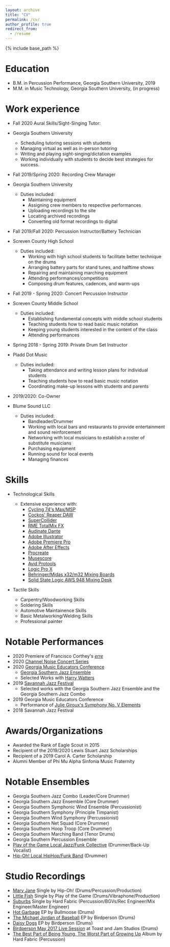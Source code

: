```yaml
---
layout: archive
title: "CV"
permalink: /cv/
author_profile: true
redirect_from:
  - /resume
---
```


{% include base_path %}

Education
======
* B.M. in Percussion Performance, Georgia Southern University, 2019
* M.M. in Music Technology, Georgia Southern University, (in progress)

Work experience
======
 * Fall 2020 Aural Skills/Sight-Singing Tutor: 
 * Georgia Southern University
    * Scheduling tutoring sessions with students 
    * Managing virtual as well as in-person tutoring 
    * Writing and playing sight-singing/dictation examples
    * Working individually with students to decide best 
    strategies for success. 

* Fall 2019/Spring 2020: Recording Crew Manager
* Georgia Southern University 
  * Duties included: 
     * Maintaining equipment   
     * Assigning crew members to respective performances
     * Uploading recordings to the site
     * Locating archived recordings
     * Converting old format recordings to digital
  
* Fall 2019/Fall 2020: Percussion Instructor/Battery Technician
* Screven County High School 
  * Duties included: 
     * Working with high school students to facilitate better 
     technique on the drums 
     * Arranging battery parts for stand tunes, and halftime shows
     * Repairing and maintaining marching equipment 
     * Attending performances/competitions
     * Composing drum features, cadences, and warm-ups

* Fall 2019 - Spring 2020: Concert Percussion Instructor
* Screven County Middle School
  * Duties included: 
     * Establishing fundamental concepts with middle school students
     * Teaching students how to read basic music notation
     * Keeping young students interested in the content of the class
     * Attending performances
     
* Spring 2018 - Spring 2019: Private Drum Set Instructor
* Pladd Dot Music 
  * Duties included: 
     * Taking attendance and writing lesson plans for individual 
     students
     * Teaching students how to read basic music notation
     * Coordinating make-up lessons with students and parents 
    
* 2019/2020: Co-Owner 
* Blume Sound LLC
  * Duties included: 
    * Bandleader/Drummer 
     * Working with local bars and restaurants to provide entertainment
     and sound reinforcement 
     * Networking with local musicians to establish a roster of 
     substitute musicians 
     * Purchasing equipment
     * Running sound for local events
    * Managing finances
  
Skills
======
* Technological Skills
  * Extensive experience with:
    * [Cycling 74's Max/MSP](https://cycling74.com/products/max)
    * [Cockos' Reaper DAW](https://www.reaper.fm/) 
    * [SuperCollider](https://supercollider.github.io/)
    * [RME TotalMix FX](https://www.rme-usa.com/totalmix-fx.html)
    * [Audinate Dante](https://www.audinate.com/)
    * [Adobe Illustrator](https://www.adobe.com/products/illustrator.html?sdid=KKQML&mv=search&ef_id=Cj0KCQiA2af-BRDzARIsAIVQUOdfm96CDZAez0isva0IU5TksyRl6hJWQJLr6fpYnU2Vvane5tKn2gMaAqnTEALw_wcB:G:s&s_kwcid=AL!3085!3!442365417815!e!!g!!adobe%20illustrator&gclid=Cj0KCQiA2af-BRDzARIsAIVQUOdfm96CDZAez0isva0IU5TksyRl6hJWQJLr6fpYnU2Vvane5tKn2gMaAqnTEALw_wcB)
    * [Adobe Premiere Pro](https://www.adobe.com/products/premiere.html?sdid=KKQOM&mv=search&kw=test&ef_id=Cj0KCQiA2af-BRDzARIsAIVQUOcgzlWSNKNqC26yav4rZP3RpDhfalCKOrmwt0Q0EvvI0IUkz9DQuQsaAv0-EALw_wcB:G:s&s_kwcid=AL!3085!3!469900475437!e!!g!!adobe%20premiere&gclid=Cj0KCQiA2af-BRDzARIsAIVQUOcgzlWSNKNqC26yav4rZP3RpDhfalCKOrmwt0Q0EvvI0IUkz9DQuQsaAv0-EALw_wcB)
    * [Adobe After Effects](https://www.adobe.com/products/aftereffects.html?sdid=KKQOW&mv=search&kw=test&ef_id=Cj0KCQiA2af-BRDzARIsAIVQUOeCudQ326-1ksNUeSddYX_4rJeQ0heZ5tdsVVSqdVWt6XhmegghgwIaAtwtEALw_wcB:G:s&s_kwcid=AL!3085!3!469900475185!e!!g!!adobe%20after%20effects&gclid=Cj0KCQiA2af-BRDzARIsAIVQUOeCudQ326-1ksNUeSddYX_4rJeQ0heZ5tdsVVSqdVWt6XhmegghgwIaAtwtEALw_wcB)
    * [Procreate](https://procreate.art/)
    * [Musescore](https://musescore.org/en)
    * [Avid Protools](https://www.avid.com)
    * [Logic Pro X](https://www.apple.com/logic-pro/)
    * [Behringer/Midas x32/m32 Mixing Boards](https://www.behringer.com/product.html?modelCode=P0ASF)
    * [Solid State Logic AWS 948 Mixing Desk](https://www.solid-state-logic.co.jp/docs/AWS_Owners_Manual.pdf)
    

* Tactile Skills
  * Carpentry/Woodworking Skills
  * Soldering Skills
  * Automotive Maintainence Skills
  * Basic Metalworking/Welding Skills
  * Professional painter 

Notable Performances
======
* 2020 Premiere of Francisco Corthey's [*erre*](https://www.youtube.com/watch?v=MhOF9UN2f2A)
* 2020 [Channel Noise Concert Series](https://thegeorgeanne.com/1025/reflector/reflector-arts-entertainment/channel-noise-xx-the-final-chapter/)
* 2020 [Georgia Music Educators Conference](https://www.gmea.org/)
  * [Georgia Southern Jazz Ensemble](https://cah.georgiasouthern.edu/music/areas/jazz/) 
  * Selected Works with [Harry Watters](http://www.harrywatters.com/)
* 2019 [Savannah Jazz Festival](https://savannahjazz.org/)
  * Selected works with the Georgia Southern Jazz Ensemble and 
  the Georgia Southern Jazz Combo
* 2019 Georgia Music Educators Conference
  * Performance of [Julie Giroux's Symphony No. V Elements](https://www.juliegiroux.org/symphony-no-v-elements)
* 2018 Savannah Jazz Festival

Awards/Organizations
======
* Awarded the Rank of Eagle Scout in 2015
* Recipient of the 2019/2020 Lewis Stuart Jazz Scholarships
* Recipient of a 2019 Carol A. Carter Scholarship 
* Alumni Member of Phi Mu Alpha Sinfonia Music Fraternity 
  
Notable Ensembles
======
* Georgia Southern Jazz Combo (Leader/Core Drummer)
* Georgia Southern Jazz Ensemble (Core Drummer)
* Georgia Southern Symphonic Wind Ensemble (Percussionist)
* Georgia Southern Symphony (Principle Timpanist)
* Georgia Southern Wind Symphony (Percussionist)
* Georgia Southern Net Squad (Core Drummer) 
* Georgia Southern Hoop Troop (Core Drummer) 
* Georgia Southern Marching Band (Tenor Drums) 
* Georgia Southern Percussion Ensemble 
* [Play of the Game Local Jazz/Funk Collective](https://www.youtube.com/watch?v=FR_n7_dB_QA&t=88s) (Drummer/Back-Up Vocalist)
* [Hip-Oh! Local HipHop/Funk Band](https://www.youtube.com/watch?v=_Gd8PbdFR-M) (Drummer) 


Studio Recordings
======
* [Mary Jane](https://www.youtube.com/watch?v=_Gd8PbdFR-M) Single by Hip-Oh! (Drums/Percussion/Production)
* [Little Fish](https://www.youtube.com/watch?v=XBDf9AOVZJ8) Single by Play of the Game (Drums/Vibraphone/Production)
* [Suburbs](https://www.youtube.com/watch?v=a6RLQJnKSzI) Single by Hard Fabric (Percussion/BGVs/Rec Engineer/Mix Engineer/Master Engineer)
* [Hot Garbage](https://www.youtube.com/watch?v=p4XBxnRM4OQ&list=OLAK5uy_n7Jlm8UqLwUYgF0xKuY0Ol9KW8DJ36hG8) EP by Bullmoose (Drums)
* [The Michael Jordan of Baseball](https://www.youtube.com/watch?v=5aV4oRdfPtY&list=OLAK5uy_mmaak2pBDiKdBa7VTeMBpgSTdhlral-jQ) EP by Birdperson (Drums)
* [Daisy Dogs](https://www.youtube.com/watch?v=r6c_AnuHal0&list=OLAK5uy_kgt6_3gA-Dc-Xyb9bDBznUlpiLdG9s7fQ) EP by Birdperson (Drums)
* [Birdperson May 2017 Live Session](https://www.youtube.com/watch?v=XX3yCctF5Bs) at Toast and Jam Studios (Drums)
* [The Best Part of Being Young, The Worst Part of Growing Up](https://www.youtube.com/watch?v=s2a3QYtIG6w) Album by Hard Fabric (Percussion)

